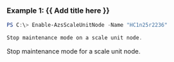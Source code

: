 ### Example 1: {{ Add title here }}
```powershell
PS C:\> Enable-AzsScaleUnitNode -Name "HC1n25r2236"

Stop maintenance mode on a scale unit node.
```

Stop maintenance mode for a scale unit node.

